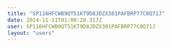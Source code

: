 ```yaml
---
title: "SP116HFCWB9QT51KT9D8JDZX301PAFBRP77C0Q71J"
date: 2024-11-11T01:00:20.317Z
user: SP116HFCWB9QT51KT9D8JDZX301PAFBRP77C0Q71J
layout: "users"
---
```

    